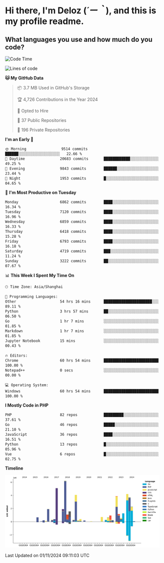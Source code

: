 # **Hi there, I'm Deloz (*´ー｀*), and this is my profile readme.**

## **What languages you use and how much do you code?**

<!--START_SECTION:waka-->
![Code Time](http://img.shields.io/badge/Code%20Time-4%2C953%20hrs%201%20min-blue)

![Lines of code](https://img.shields.io/badge/From%20Hello%20World%20I%27ve%20Written-44.2%20million%20lines%20of%20code-blue)

**🐱 My GitHub Data** 

> 📦 3.7 MB Used in GitHub's Storage 
 > 
> 🏆 4,726 Contributions in the Year 2024
 > 
> 💼 Opted to Hire
 > 
> 📜 37 Public Repositories 
 > 
> 🔑 196 Private Repositories 
 > 
**I'm an Early 🐤** 

```text
🌞 Morning                9514 commits        ██████░░░░░░░░░░░░░░░░░░░   22.66 % 
🌆 Daytime                20683 commits       ████████████░░░░░░░░░░░░░   49.25 % 
🌃 Evening                9843 commits        ██████░░░░░░░░░░░░░░░░░░░   23.44 % 
🌙 Night                  1953 commits        █░░░░░░░░░░░░░░░░░░░░░░░░   04.65 % 
```
📅 **I'm Most Productive on Tuesday** 

```text
Monday                   6862 commits        ████░░░░░░░░░░░░░░░░░░░░░   16.34 % 
Tuesday                  7120 commits        ████░░░░░░░░░░░░░░░░░░░░░   16.96 % 
Wednesday                6859 commits        ████░░░░░░░░░░░░░░░░░░░░░   16.33 % 
Thursday                 6418 commits        ████░░░░░░░░░░░░░░░░░░░░░   15.28 % 
Friday                   6793 commits        ████░░░░░░░░░░░░░░░░░░░░░   16.18 % 
Saturday                 4719 commits        ███░░░░░░░░░░░░░░░░░░░░░░   11.24 % 
Sunday                   3222 commits        ██░░░░░░░░░░░░░░░░░░░░░░░   07.67 % 
```


📊 **This Week I Spent My Time On** 

```text
🕑︎ Time Zone: Asia/Shanghai

💬 Programming Languages: 
Other                    54 hrs 16 mins      ██████████████████████░░░   89.11 % 
Python                   3 hrs 57 mins       ██░░░░░░░░░░░░░░░░░░░░░░░   06.50 % 
Go                       1 hr 7 mins         ░░░░░░░░░░░░░░░░░░░░░░░░░   01.85 % 
Markdown                 1 hr 7 mins         ░░░░░░░░░░░░░░░░░░░░░░░░░   01.85 % 
Jupyter Notebook         15 mins             ░░░░░░░░░░░░░░░░░░░░░░░░░   00.43 % 

🔥 Editors: 
Chrome                   60 hrs 54 mins      █████████████████████████   100.00 % 
Notepad++                0 secs              ░░░░░░░░░░░░░░░░░░░░░░░░░   00.00 % 

💻 Operating System: 
Windows                  60 hrs 54 mins      █████████████████████████   100.00 % 
```

**I Mostly Code in PHP** 

```text
PHP                      82 repos            █████████░░░░░░░░░░░░░░░░   37.61 % 
Go                       46 repos            █████░░░░░░░░░░░░░░░░░░░░   21.10 % 
JavaScript               36 repos            ████░░░░░░░░░░░░░░░░░░░░░   16.51 % 
Python                   13 repos            █░░░░░░░░░░░░░░░░░░░░░░░░   05.96 % 
Vue                      6 repos             █░░░░░░░░░░░░░░░░░░░░░░░░   02.75 % 
```



**Timeline**

![Lines of Code chart](https://raw.githubusercontent.com/deloz/deloz/main/assets/bar_graph.png)


 Last Updated on 01/11/2024 09:11:03 UTC
<!--END_SECTION:waka-->
